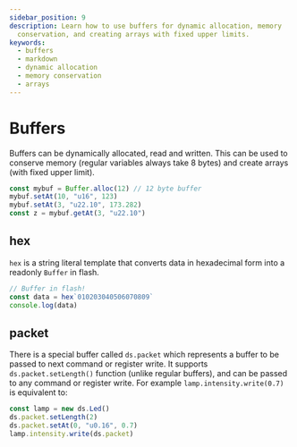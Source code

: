 ```yaml
---
sidebar_position: 9
description: Learn how to use buffers for dynamic allocation, memory
  conservation, and creating arrays with fixed upper limits.
keywords:
  - buffers
  - markdown
  - dynamic allocation
  - memory conservation
  - arrays
---
```

# Buffers

Buffers can be dynamically allocated, read and written.
This can be used to conserve memory (regular variables always take 8 bytes)
and create arrays (with fixed upper limit).

```ts
const mybuf = Buffer.alloc(12) // 12 byte buffer
mybuf.setAt(10, "u16", 123)
mybuf.setAt(3, "u22.10", 173.282)
const z = mybuf.getAt(3, "u22.10")
```

## hex

`hex` is a string literal template that converts data in hexadecimal form into a readonly `Buffer` in flash.

```ts
// Buffer in flash!
const data = hex`010203040506070809`
console.log(data)
```

## packet

There is a special buffer called `ds.packet` which represents a buffer to be passed to next
command or register write.
It supports `ds.packet.setLength()` function (unlike regular buffers),
and can be passed to any command or register write.
For example `lamp.intensity.write(0.7)` is equivalent to:

```ts skip
const lamp = new ds.Led()
ds.packet.setLength(2)
ds.packet.setAt(0, "u0.16", 0.7)
lamp.intensity.write(ds.packet)
```
